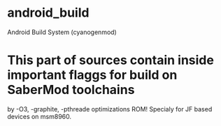 # android_build
Android Build System (cyanogenmod)
# This part of sources contain inside important flaggs for build on SaberMod toolchains
by -O3, -graphite, -pthreade optimizations ROM!
Specialy for JF based devices on msm8960.
